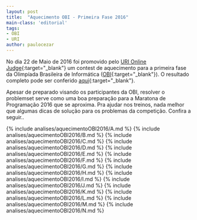 ```yaml
---
layout: post
title:  "Aquecimento OBI - Primeira Fase 2016"
main-class: 'editorial'
tags:
- OBI
- URI
author: paulocezar
---
```


No dia 22 de Maio de 2016 foi promovido pelo [URI Online Judge][uri-oj]{:target="_blank"} um contest de aquecimento para a primeira fase da Olimpíada Brasileira de Informática ([OBI][portal-obi]{:target="_blank"}). O resultado completo pode ser conferido
[aqui][resultados-aquecimento-obi-2016]{:target="_blank"}. 

Apesar de preparado visando os participantes da OBI, resolver o problemset serve como uma boa preparação para a Maratona de Programação 2016 que se aproxima. Pra ajudar nos treinos, nada melhor que algumas dicas de solução para os problemas da competição. Confira a seguir..

{% include analises/aquecimentoOBI2016/A.md %}
{% include analises/aquecimentoOBI2016/B.md %}
{% include analises/aquecimentoOBI2016/C.md %}
{% include analises/aquecimentoOBI2016/D.md %}
{% include analises/aquecimentoOBI2016/E.md %}
{% include analises/aquecimentoOBI2016/F.md %}
{% include analises/aquecimentoOBI2016/G.md %}
{% include analises/aquecimentoOBI2016/H.md %}
{% include analises/aquecimentoOBI2016/I.md %}
{% include analises/aquecimentoOBI2016/J.md %}
{% include analises/aquecimentoOBI2016/K.md %}
{% include analises/aquecimentoOBI2016/L.md %}
{% include analises/aquecimentoOBI2016/M.md %}
{% include analises/aquecimentoOBI2016/N.md %}

[uri-oj]: https://www.urionlinejudge.com.br
[portal-obi]: http://olimpiada.ic.unicamp.br/
[resultados-aquecimento-obi-2016]:  https://www.urionlinejudge.com.br/judge/pt/users/contest/119
